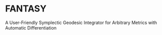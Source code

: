 # FANTASY
A User-Friendly Symplectic Geodesic Integrator for Arbitrary Metrics with Automatic Differentiation
